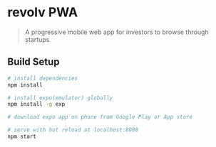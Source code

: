 # revolv PWA

> A progressive mobile web app for investors to browse through startups

## Build Setup

``` bash
# install dependencies
npm install

# install expo(emulator) globally
npm install -g exp

# download expo app on phone from Google Play or App store

# serve with hot reload at localhost:8080
npm start

